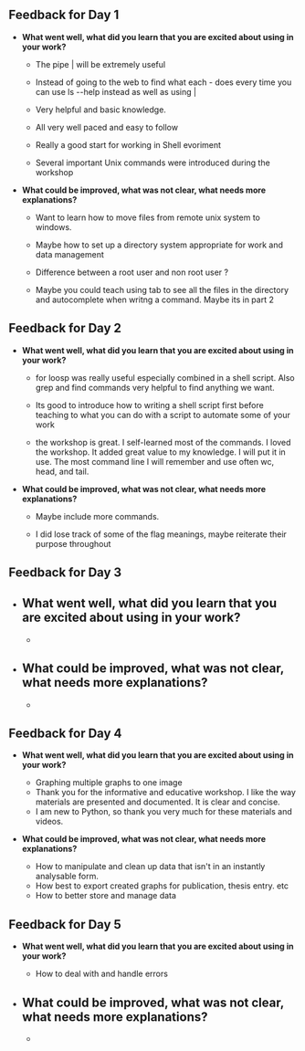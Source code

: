 ## Feedback for Day 1

- **What went well, what did you learn that you are excited about using in your work?**

   - The pipe | will be extremely useful

   - Instead of going to the web to find what each - does every time you can use ls --help instead as well as using |

   - Very helpful and basic knowledge.

   - All very well paced and easy to follow

   - Really a good start for working in Shell evoriment

   - Several important Unix commands were introduced during the workshop 

- **What could be improved, what was not clear, what needs more explanations?**

   - Want to learn how to move files from remote unix system to windows.

   - Maybe how to set up a directory system appropriate for work and data management

   - Difference between a root user and non root user ?

   - Maybe you could teach using tab to see all the files in the directory and autocomplete when writng a command. Maybe its in part 2

## Feedback for Day 2

- **What went well, what did you learn that you are excited about using in your work?**

  - for loosp was really useful especially combined in a shell script. Also grep and find commands very helpful to find anything we want.

  - Its good to introduce how to writing a shell script first before teaching to what you can do with a script to automate some of your work

  - the workshop is great. I self-learned most of the commands. I loved the workshop. It added great value to my knowledge. I will put it in use. The most command line I will remember and use often wc, head, and tail.

- **What could be improved, what was not clear, what needs more explanations?**

   - Maybe include more commands.

   - I did lose track of some of the flag meanings, maybe reiterate their purpose throughout

## Feedback for Day 3
- **What went well, what did you learn that you are excited about using in your work?**
    -
    -



- **What could be improved, what was not clear, what needs more explanations?**
    -
    -

## Feedback for Day 4
- **What went well, what did you learn that you are excited about using in your work?**

    - Graphing multiple graphs to one image
    - Thank you for the informative and educative workshop. I like the way materials are presented and documented. It is clear and concise.
    - I am new to Python, so thank you very much for these materials and videos.

- **What could be improved, what was not clear, what needs more explanations?**

    - How to manipulate and clean up data that isn't in an instantly analysable form.
    - How best to export created graphs for publication, thesis entry. etc
    - How to better store and manage data


## Feedback for Day 5
- **What went well, what did you learn that you are excited about using in your work?**

  - How to deal with and handle errors

- **What could be improved, what was not clear, what needs more explanations?**
  - 
  -

                    

                         



